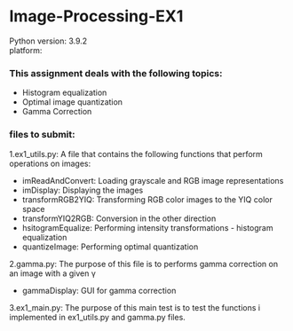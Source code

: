 # Image-Processing-EX1 
 
 Python version: 3.9.2  
 platform:  

 ### This assignment deals with the following topics:
- Histogram equalization
- Optimal image quantization
- Gamma Correction

 ### files to submit:

1.ex1_utils.py: A file that contains the following functions that perform operations on images:
- imReadAndConvert: Loading grayscale and RGB image representations
- imDisplay: Displaying the images
- transformRGB2YIQ: Transforming RGB color images to the YIQ color space
- transformYIQ2RGB: Conversion in the other direction
- hsitogramEqualize: Performing intensity transformations - histogram equalization
- quantizeImage: Performing optimal quantization

2.gamma.py: The purpose of this file is to performs gamma correction on an image with a given γ
- gammaDisplay: GUI for gamma correction 

3.ex1_main.py: The purpose of this main test is to test the functions i implemented in ex1_utils.py and gamma.py files.

